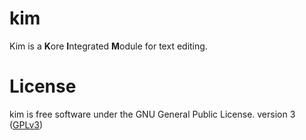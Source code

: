 # kim 
Kim is a **K**ore **I**ntegrated **M**odule for text editing.

# License
kim is free software under the GNU General Public License. version 3 ([GPLv3](https://raw.githubusercontent.com/zfdupont/kim/master/LICENSE?token=AKQBIFQF7VAW75Z5DYV5GN26QGB6K))

